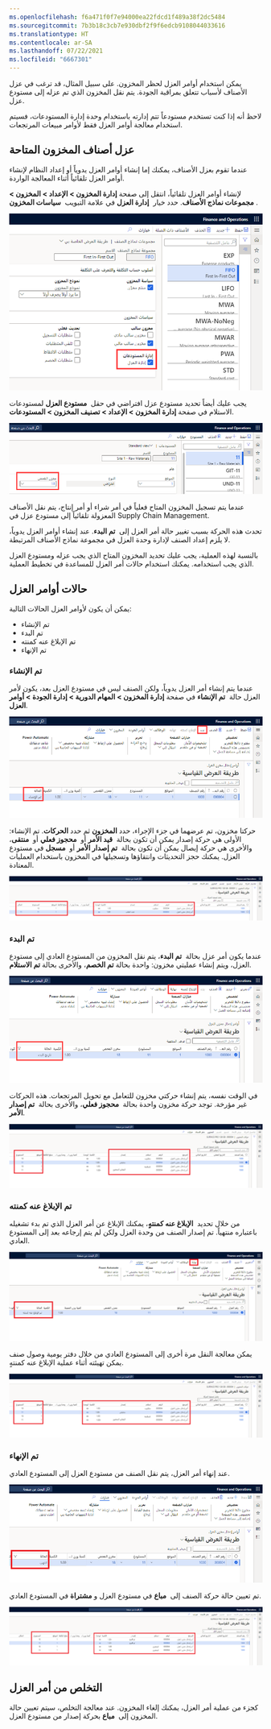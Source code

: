 ```yaml
---
ms.openlocfilehash: f6a471f0f7e94000ea22fdcd1f489a38f2dc5484
ms.sourcegitcommit: 7b3b18c3cb7e930dbf2f9f6edcb9108044033616
ms.translationtype: HT
ms.contentlocale: ar-SA
ms.lasthandoff: 07/22/2021
ms.locfileid: "6667301"
---
```

يمكن استخدام أوامر العزل لحظر المخزون. على سبيل المثال، قد ترغب في عزل الأصناف لأسباب تتعلق بمراقبة الجودة. يتم نقل المخزون الذي تم عزله إلى مستودع عزل. 

لاحظ أنه إذا كنت تستخدم مستودعاً تتم إدارته باستخدام وحدة إدارة المستودعات، فسيتم استخدام معالجة أوامر العزل فقط لأوامر مبيعات المرتجعات.

## <a name="quarantine-on-hand-inventory-items"></a>عزل أصناف المخزون المتاحة 

عندما تقوم بعزل الأصناف، يمكنك إما إنشاء أوامر العزل يدوياً أو إعداد النظام لإنشاء أوامر العزل تلقائياً أثناء المعالجة الواردة.

لإنشاء أوامر العزل تلقائياً، انتقل إلى صفحة **إدارة المخزون > الإعداد > المخزون > مجموعات نماذج الأصناف**. حدد خيار  **إدارة العزل** في علامة التبويب  **سياسات المخزون** .

[![لقطة شاشة لصفحة مجموعات نماذج الصنف.](../media/item-model-group.png)](../media/item-model-group.png#lightbox)

يجب عليك أيضاً تحديد مستودع عزل افتراضي في حقل  **مستودع العزل** لمستودعات الاستلام في صفحة **إدارة المخزون > الإعداد > تصنيف المخزون > المستودعات**.

![لقطة شاشة لصفحة المستودعات مع تمييز حقل مستودع العزل.](../media/warehouse-1.png)

عندما يتم تسجيل المخزون المتاح فعلياً في أمر شراء أو أمر إنتاج، يتم نقل الأصناف المعزولة تلقائياً إلى مستودع عزل في Supply Chain Management.

تحدث هذه الحركة بسبب تغيير حالة أمر العزل إلى  **تم البدء**. عند إنشاء أوامر العزل يدوياً، لا يلزم إعداد الصنف لإدارة وحدة العزل في مجموعة نماذج الأصناف المرتبطة.

بالنسبة لهذه العملية، يجب عليك تحديد المخزون المتاح الذي يجب عزله ومستودع العزل الذي يجب استخدامه. يمكنك استخدام حالات أمر العزل للمساعدة في تخطيط العملية.

## <a name="quarantine-order-statuses"></a>حالات أوامر العزل 

يمكن أن يكون لأوامر العزل الحالات التالية:

-   تم الإنشاء
-   تم البدء
-   تم الإبلاغ عنه كمنته
-   تم الإنهاء

### <a name="created"></a>تم الإنشاء

عندما يتم إنشاء أمر العزل يدوياً، ولكن الصنف ليس في مستودع العزل بعد، يكون لأمر العزل حالة  **تم الإنشاء** في صفحة **إدارة المخزون > المهام الدورية > إدارة الجودة > أوامر العزل**.

[ ![لقطة شاش لصفحة أوامر العزل.](../media/created-1.png) ](../media/created-1.png#lightbox) 

حركتا مخزون، تم عرضهما في جزء الإجراء، حدد **المخزون** ثم حدد **الحركات**.  تم الإنشاء: الأولى هي حركة إصدار يمكن أن تكون بحالة  **قيد الأمر** أو  **محجوز فعلي** أو  **منتقى**، والأخرى هي حركة إيصال يمكن أن تكون بحالة  **تم إصدار الأمر** أو  **مسجل** في مستودع العزل. يمكنك حجز التحديثات وانتقاؤها وتسجيلها في المخزون باستخدام العمليات المعتادة.
 
[ ![لقطة شاشة لصفحة حركات المخزون.](../media/transactions-1.png) ](../media/transactions-1.png#lightbox)

### <a name="started"></a>تم البدء

عندما يكون أمر عزل بحالة  **تم البدء**، يتم نقل المخزون من المستودع العادي إلى مستودع العزل، ويتم إنشاء عمليتي مخزون: واحدة بحالة **تم الخصم**، والأخرى بحالة **تم الاستلام**.
 
[![لقطة شاشة لصفحة أوامر العزل بالحالة "تم البدء". ](../media/started-1.png)](../media/started-1.png#lightbox)

في الوقت نفسه، يتم إنشاء حركتي مخزون للتعامل مع تحويل المرتجعات.
هذه الحركات غير مؤرخة. توجد حركة مخزون واحدة بحالة  **محجوز فعلي**، والأخرى بحالة  **تم إصدار الأمر**.

 
[![لقطة شاشة لصفحة حركات المخزون بالحالة "تم البدء". ](../media/transactions-started-status.png)](../media/transactions-started-status.png#lightbox)

### <a name="reported-as-finished"></a>تم الإبلاغ عنه كمنته

من خلال تحديد  **الإبلاغ عنه كمنتهٍ**، يمكنك الإبلاغ عن أمر العزل الذي تم بدء تشغيله باعتباره منتهياً. تم إصدار الصنف من وحدة العزل ولكن لم يتم إرجاعه بعد إلى المستودع العادي.
 
[![لقطة شاشة لصفحة أوامر العزل بالحالة "تم بالإبلاغ عنه كمنتهٍ". ](../media/report-as-finished.png)](../media/report-as-finished.png#lightbox)

يمكن معالجة النقل مرة أخرى إلى المستودع العادي من خلال دفتر يومية وصول صنف يمكن تهيئته أثناء عملية الإبلاغ عنه كمنتهٍ.


[![لقطة شاشة لصفحة حركات المخزون بالحالة "تم بالإبلاغ عنه كمنتهٍ".](../media/transactions-report-as-finished-status.png)](../media/transactions-report-as-finished-status.png#lightbox)
### <a name="ended"></a>تم الإنهاء

عند إنهاء أمر العزل، يتم نقل الصنف من مستودع العزل إلى المستودع العادي.
 
[![لقطة شاشة لصفحة أوامر العزل بالحالة "تم الإنهاء".](../media/ended-1.png)](../media/ended-1.png#lightbox)

تم تعيين حالة حركة الصنف إلى  **مباع** في مستودع العزل و **مشتراة** في المستودع العادي.
 
[![لقطة شاشة لصفحة حركات المخزون بالحالة "تم الإنهاء".](../media/transactions-ended-status.png)](../media/transactions-ended-status.png#lightbox)

## <a name="quarantine-order-scrap"></a>التخلص من أمر العزل 

كجزء من عملية أمر العزل، يمكنك إلغاء المخزون. عند معالجة التخلص، سيتم تعيين حالة المخزون إلى  **مباع** بحركة إصدار من مستودع العزل.
